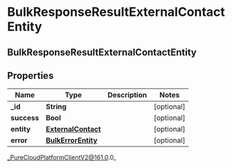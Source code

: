 # BulkResponseResultExternalContactEntity

## BulkResponseResultExternalContactEntity

## Properties

|Name | Type | Description | Notes|
|------------ | ------------- | ------------- | -------------|
| **_id** | **String** |  | [optional] |
| **success** | **Bool** |  | [optional] |
| **entity** | [**ExternalContact**](ExternalContact) |  | [optional] |
| **error** | [**BulkErrorEntity**](BulkErrorEntity) |  | [optional] |



_PureCloudPlatformClientV2@161.0.0_
